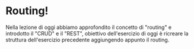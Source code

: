 # Routing!

Nella lezione di oggi abbiamo approfondito il concetto di "routing" e introdotto il "CRUD" e il "REST", obiettivo dell'esercizio di oggi è ricreare la struttura dell'esercizio precedente aggiungendo appunto il routing. 